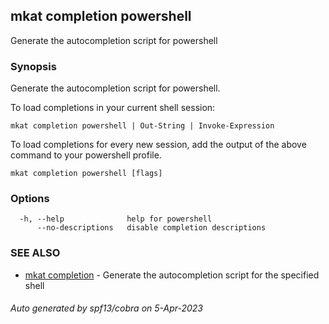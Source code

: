 ## mkat completion powershell

Generate the autocompletion script for powershell

### Synopsis

Generate the autocompletion script for powershell.

To load completions in your current shell session:

	mkat completion powershell | Out-String | Invoke-Expression

To load completions for every new session, add the output of the above command
to your powershell profile.


```
mkat completion powershell [flags]
```

### Options

```
  -h, --help              help for powershell
      --no-descriptions   disable completion descriptions
```

### SEE ALSO

* [mkat completion](mkat_completion.md)	 - Generate the autocompletion script for the specified shell

###### Auto generated by spf13/cobra on 5-Apr-2023
